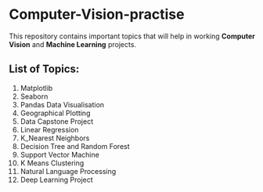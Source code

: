 # Computer-Vision-practise
This repository contains important topics that will help in working **Computer Vision** and **Machine Learning** projects.

## List of Topics:
1. Matplotlib
2. Seaborn
3. Pandas Data Visualisation
4. Geographical Plotting
5. Data Capstone Project
6. Linear Regression 
7. K_Nearest Neighbors
8. Decision Tree and Random Forest
9. Support Vector Machine
10. K Means Clustering
11. Natural Language Processing
12. Deep Learning Project
